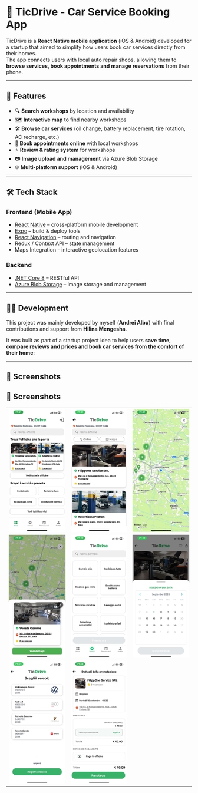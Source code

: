# 🚗 TicDrive - Car Service Booking App

TicDrive is a **React Native mobile application** (iOS & Android) developed for a startup that aimed to simplify how users book car services directly from their homes.  
The app connects users with local auto repair shops, allowing them to **browse services, book appointments and manage reservations** from their phone.

---

## 📱 Features

- 🔍 **Search workshops** by location and availability  
- 🗺️ **Interactive map** to find nearby workshops  
- 🛠️ **Browse car services** (oil change, battery replacement, tire rotation, AC recharge, etc.)  
- 📅 **Book appointments online** with local workshops  
- ⭐ **Review & rating system** for workshops  
- 📷 **Image upload and management** via Azure Blob Storage  
- 🌐 **Multi-platform support** (iOS & Android)  

---

## 🛠️ Tech Stack

### Frontend (Mobile App)
- [React Native](https://reactnative.dev/) – cross-platform mobile development  
- [Expo](https://expo.dev/) – build & deploy tools  
- [React Navigation](https://reactnavigation.org/) – routing and navigation  
- Redux / Context API – state management  
- Maps Integration – interactive geolocation features  

### Backend
- [.NET Core 8](https://learn.microsoft.com/en-us/aspnet/core/?view=aspnetcore-8.0) – RESTful API  
- [Azure Blob Storage](https://azure.microsoft.com/en-us/services/storage/blobs/) – image storage and management  

---

## 👨‍💻 Development

This project was mainly developed by myself (**Andrei Albu**) with final contributions and support from **Hilina Mengesha**.  

It was built as part of a startup project idea to help users **save time, compare reviews and prices and book car services from the comfort of their home**:

---

## 📸 Screenshots
## 📸 Screenshots

<table>
  <tr>
    <td><img src="./assets/images/screenshots/1.jpeg" width="250" /></td>
    <td><img src="./assets/images/screenshots/2.jpeg" width="250" /></td>
    <td><img src="./assets/images/screenshots/3.jpeg" width="250" /></td>
  </tr>
  <tr>
    <td><img src="./assets/images/screenshots/4.jpeg" width="250" /></td>
    <td><img src="./assets/images/screenshots/5.jpeg" width="250" /></td>
    <td><img src="./assets/images/screenshots/6.jpeg" width="250" /></td>
  </tr>
  <tr>
    <td><img src="./assets/images/screenshots/7.jpeg" width="250" /></td>
    <td><img src="./assets/images/screenshots/8.jpeg" width="250" /></td>
  </tr>
</table>
